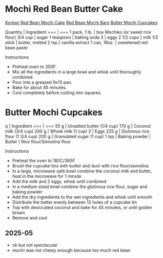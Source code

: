 # Mochi Red Bean Butter Cake

[Korean Red Bean Mochi Cake](https://www.mjandhungryman.com/korean-red-bean-mochi-cake/)
[Red Bean Mochi Bars](https://www.chewoutloud.com/red-bean-mochi-bars/)
[Butter Mochi Cupcakes](https://zhangcatherine.com/butter-mochi-cupcakes/)


Quantity | Ingredient
=== | ===
1 pack, 1 lb. | box Mochiko (or sweet rice flour)
3/4 cup | sugar
1 teaspoon | baking soda
3 | eggs
2 1/2 cups | milk
1/2 stick | butter, melted
2 tsp | vanilla extract
1 can, 18oz. | sweetened red bean paste

Instructions 
- Preheat oven to 350F.
- Mix all the ingredients in a large bowl and whisk until thoroughly combined.
- Pour into a greased 9x13 pan.
- Bake for about 45 minutes.
- Cool completely before cutting into squares.


# Butter Mochi Cupcakes

q | Ingredient
=== | ===
55 g | Unsalted butter (1/4 cup)
170 g | Coconut milk (3/4 cup)
240 g | Whole milk (1 cup)
2 | Eggs
225 g | Glutinous rice flour (1 3/4 cup)
200 g | Granulated sugar (1 cup)
1 tsp | Baking powder
| Butter
| Rice flour/Semolina flour

Instructions
- Preheat the oven to 180C/365F
- Brush the cupcake tins with butter and dust with rice flour/semolina
- In a large, microwave safe bowl combine the coconut milk and butter, heat in the microwave for 1 minute
- Add the milk and 2 eggs, whisk until combined
- In a medium sized bowl combine the glutinous rice flour, sugar and baking powder
- Add the dry ingredients to the wet ingredients and whisk until smooth
- Distribute the batter evenly between 12 holes of a cupcake tin
- Top with desiccated coconut and bake for 45 minutes, or until golden brown
- Remove and cool


## 2025-05
- ok but not spectacular
- mochi was not chewy enough because too much red bean